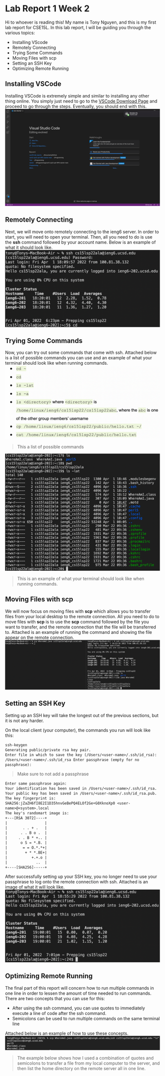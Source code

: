 # Lab Report 1 Week 2

Hi to whoever is reading this! My name is Tony Nguyen, and this is my first lab report for CSE15L. In this lab report, I will be guiding you through the various topics:

* Installing VScode
* Remotely Connecting
* Trying Some Commands
* Moving Files with scp
* Setting an SSH Key
* Optimizing Remote Running

## Installing VSCode
Installing VSCode is extremely simple and similar to installing any other thing online. You simply just need to go to the [VSCode Download Page](https://code.visualstudio.com/download) and proceed to go through the steps. Eventually, you should end with this.
![Image](VSCode.png)

## Remotely Connecting
Next, we will move onto remotely connecting to the ieng6 server. In order to start, you will need to open your terminal. Then, all you need to do is use the **ssh** command followed by your account name. Below is an example of what it should look like.
![Image](ssh.png)

## Trying Some Commands
Now, you can try out some commands that come with ssh. Attached below is a list of possible commands you can use and an example of what your terminal should look like when running commands.
![Image](Commands.png)
> This a list of possible commands

![Image](Example.png)
> This is an example of what your terminal should look like when running commands.

## Moving Files with scp
We will now focus on moving files with **scp** which allows you to transfer files from your local desktop to the remote connection. All you need to do to move files with **scp** is to use the **scp** command followed by the file you want to transfer, and the remote connection that the file will be transferred to. Attached is an example of running the command and showing the file appear on the remote connection.
![Image](scp.png)

## Setting an SSH Key
Setting up an SSH key will take the longest out of the previous sections, but it is not any harder.

On the local client (your computer), the commands you run will look like this:
```
ssh-keygen
Generating public/private rsa key pair.
Enter file in which to save the key (/Users/<user-name>/.ssh/id_rsa): /Users/<user-name>/.ssh/id_rsa Enter passphrase (empty for no passphrase): 
```
> Make sure to not add a passphrase

```
Enter same passphrase again: 
Your identification has been saved in /Users/<user-name>/.ssh/id_rsa.
Your public key has been saved in /Users/<user-name>/.ssh/id_rsa.pub.
The key fingerprint is:
SHA256:jZaZH6fI8E2I1D35hnvGeBePQ4ELOf2Ge+G0XknoXp0 <user-name>@<system>.local
The key's randomart image is:
+---[RSA 3072]----+
|                 |
|       . . + .   |
|      . . B o .  |
|     . . B * +.. |
|      o S = *.B. |
|       = = O.*.*+|
|        + * *.BE+|
|           +.+.o |
|             ..  |
+----[SHA256]-----+
```
After successfully setting up your SSH key, you no longer need to use your passphrase to log onto the remote connection with ssh. Attached is an image of what it will look like.
![Image](sshkey.png)
## Optimizing Remote Running
The final part of this report will concern how to run multiple commands in one line in order to lessen the amount of time needed to run commands. There are two concepts that you can use for this:
* After using the ssh command, you can use quotes to immediately execute a line of code after the ssh command.
* Semicolons can be used to run multiple commands on the same terminal line

Attached below is an example of how to use these concepts.
![Image](part6.png)
> The example below shows how I used a combination of quotes and semicolons to transfer a file from my local computer to the server, and then list the home directory on the remote server all in one line.